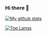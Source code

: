 ### Hi there 👋

[![My github stats](https://github-readme-stats.vercel.app/api?username=Azie88)](https://github.com/Azie88)

[![Top Langs](https://github-readme-stats.vercel.app/api/top-langs/?username=Azie88&layout=compact)](https://github.com/Azie88)

<!--
**Azie88/Azie88** is a ✨ _special_ ✨ repository because its `README.md` (this file) appears on your GitHub profile.

Here are some ideas to get you started:

- 🔭 I’m currently working on ...
- 🌱 I’m currently learning ...
- 👯 I’m looking to collaborate on ...
- 🤔 I’m looking for help with ...
- 💬 Ask me about ...
- 📫 How to reach me: ...
- 😄 Pronouns: ...
- ⚡ Fun fact: ...
-->
